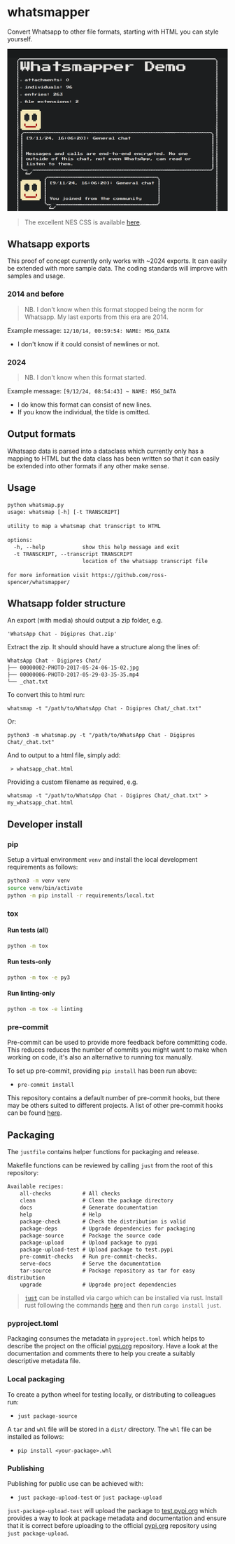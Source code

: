 # whatsmapper

Convert Whatsapp to other file formats, starting with HTML you can style
yourself.

![whatsmapp image using NES.css](static/images/whatsmapper-nes.png)

> The excellent NES CSS is available [here][nes-1].

[nes-1]: https://nostalgic-css.github.io/NES.css/

## Whatsapp exports

This proof of concept currently only works with ~2024 exports. It can easily be
extended with more sample data. The coding standards will improve with samples
and usage.

### 2014 and before

> NB. I don't know when this format stopped being the norm for Whatsapp. My
last exports from this era are 2014.

Example message: `12/10/14, 00:59:54: NAME: MSG_DATA`

* I don't know if it could consist of newlines or not.

### 2024

> NB. I don't know when this format started.

Example message: `[9/12/24, 08:54:43] ~ NAME: MSG_DATA`

* I do know this format can consist of new lines.
* If you know the individual, the tilde is omitted.

## Output formats

Whatsapp data is parsed into a dataclass which currently only has a mapping to
HTML but the data class has been written so that it can easily be extended into
other formats if any other make sense.

## Usage

```text
python whatsmap.py
usage: whatsmap [-h] [-t TRANSCRIPT]

utility to map a whatsmap chat transcript to HTML

options:
  -h, --help            show this help message and exit
  -t TRANSCRIPT, --transcript TRANSCRIPT
                        location of the whatsapp transcript file

for more information visit https://github.com/ross-spencer/whatsmapper/
```

## Whatsapp folder structure

An export (with media) should output a zip folder, e.g.

```text
'WhatsApp Chat - Digipres Chat.zip'
```

Extract the zip. It should should have a structure along the lines of:

```text
WhatsApp Chat - Digipres Chat/
├── 00000002-PHOTO-2017-05-24-06-15-02.jpg
├── 00000006-PHOTO-2017-05-29-03-35-35.mp4
└── _chat.txt
```

To convert this to html run:

```text
whatsmap -t "/path/to/WhatsApp Chat - Digipres Chat/_chat.txt"
```

Or:

```text
python3 -m whatsmap.py -t "/path/to/WhatsApp Chat - Digipres Chat/_chat.txt"
```

And to output to a html file, simply add:

```text
 > whatsapp_chat.html
```

Providing a custom filename as required, e.g.

```text
whatsmap -t "/path/to/WhatsApp Chat - Digipres Chat/_chat.txt" > my_whatsapp_chat.html
```

## Developer install

### pip

Setup a virtual environment `venv` and install the local development
requirements as follows:

```bash
python3 -m venv venv
source venv/bin/activate
python -m pip install -r requirements/local.txt
```

### tox

#### Run tests (all)

```bash
python -m tox
```

#### Run tests-only

```bash
python -m tox -e py3
```

#### Run linting-only

```bash
python -m tox -e linting
```

### pre-commit

Pre-commit can be used to provide more feedback before committing code. This
reduces reduces the number of commits you might want to make when working on
code, it's also an alternative to running tox manually.

To set up pre-commit, providing `pip install` has been run above:

* `pre-commit install`

This repository contains a default number of pre-commit hooks, but there may
be others suited to different projects. A list of other pre-commit hooks can be
found [here][pre-commit-1].

[pre-commit-1]: https://pre-commit.com/hooks.html

## Packaging

The `justfile` contains helper functions for packaging and release.

Makefile functions can be reviewed by calling `just`  from the root of this
repository:

```just
Available recipes:
    all-checks          # All checks
    clean               # Clean the package directory
    docs                # Generate documentation
    help                # Help
    package-check       # Check the distribution is valid
    package-deps        # Upgrade dependencies for packaging
    package-source      # Package the source code
    package-upload      # Upload package to pypi
    package-upload-test # Upload package to test.pypi
    pre-commit-checks   # Run pre-commit-checks.
    serve-docs          # Serve the documentation
    tar-source          # Package repository as tar for easy distribution
    upgrade             # Upgrade project dependencies
```

> [`just`][just-1] can be installed via cargo which can be installed via rust.
Install rust following the commands [here][rust-1] and then run
`cargo install just`.

[just-1]: https://github.com/casey/just
[rust-1]: https://doc.rust-lang.org/cargo/getting-started/installation.html

### pyproject.toml

Packaging consumes the metadata in `pyproject.toml` which helps to describe
the project on the official [pypi.org][pypi-2] repository. Have a look at the
documentation and comments there to help you create a suitably descriptive
metadata file.

### Local packaging

To create a python wheel for testing locally, or distributing to colleagues
run:

* `just package-source`

A `tar` and `whl` file will be stored in a `dist/` directory. The `whl` file
can be installed as follows:

* `pip install <your-package>.whl`

### Publishing

Publishing for public use can be achieved with:

* `just package-upload-test` or `just package-upload`

`just-package-upload-test` will upload the package to [test.pypi.org][pypi-1]
which provides a way to look at package metadata and documentation and ensure
that it is correct before uploading to the official [pypi.org][pypi-2]
repository using `just package-upload`.

[pypi-1]: https://test.pypi.org
[pypi-2]: https://pypi.org
